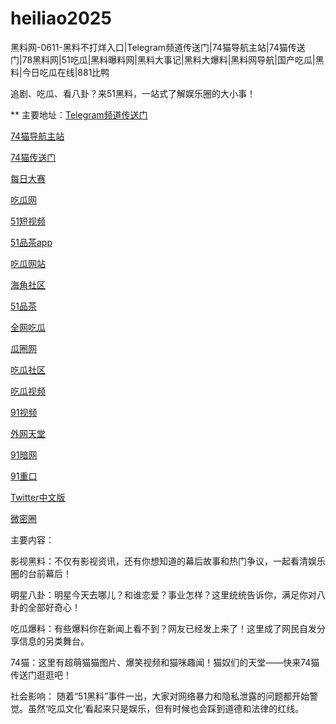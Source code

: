 # heiliao2025
黑料网-0611-黑料不打烊入口|Telegram频道传送门|74猫导航主站|74猫传送门|78黑料网|51吃瓜|黑料曝料网|黑料大事记|黑料大爆料|黑料网导航|国产吃瓜|黑料|今日吃瓜在线|881比鸭

追剧、吃瓜、看八卦？来51黑料，一站式了解娱乐圈的大小事！

** 主要地址：<a href="https://74mao.com/">Telegram频道传送门</a>

<a href="https://74mao.com/">74猫导航主站</a>

<a href="https://74mao.com/">74猫传送门</a>

<a href="https://pc1-26.pages.dev/">每日大赛</a>

<a href="https://cg1-39.pages.dev/">吃瓜网</a>

<a href="https://pc2-25.pages.dev/">51短视频</a>

<a href="https://pc10-24.pages.dev/">51品茶app</a>

<a href="https://cg1-27.pages.dev/">吃瓜网站</a>

<a href="https://cg8-12.pages.dev/">海角社区</a>

<a href="https://pc8-34.pages.dev/">51品茶</a>

<a href="https://cg4-21.pages.dev/">全网吃瓜</a>

<a href="https://cg6-21.pages.dev/">瓜圈网</a>

<a href="https://cg5-24.pages.dev/">吃瓜社区</a>

<a href="https://cg9-07.pages.dev/">吃瓜视频</a>

<a href="https://91shipin-01.pages.dev/">91视频</a>

<a href="https://91pornzuixin.pages.dev/">外网天堂</a>

<a href="https://50duhuizui.pages.dev/">91暗网</a>

<a href="https://zhong-kou.pages.dev/">91重口</a>

<a href="https://twitterzhongwenban.pages.dev/">Twitter中文版</a>

<a href="https://weimiquanzui01.pages.dev/">微密圈</a>

主要内容：

影视黑料：不仅有影视资讯，还有你想知道的幕后故事和热门争议，一起看清娱乐圈的台前幕后！

明星八卦：明星今天去哪儿？和谁恋爱？事业怎样？这里统统告诉你，满足你对八卦的全部好奇心！

吃瓜爆料：有些爆料你在新闻上看不到？网友已经发上来了！这里成了网民自发分享信息的另类舞台。

74猫：这里有超萌猫猫图片、爆笑视频和猫咪趣闻！猫奴们的天堂——快来74猫传送门逛逛吧！

社会影响：
随着“51黑料”事件一出，大家对网络暴力和隐私泄露的问题都开始警觉。虽然‘吃瓜文化’看起来只是娱乐，但有时候也会踩到道德和法律的红线。
